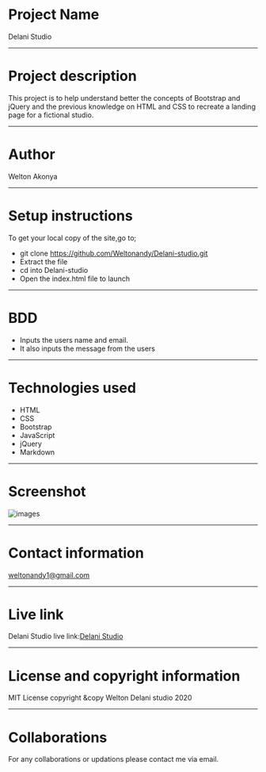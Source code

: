 # Project Name
Delani Studio

***

# Project description
This project is to help understand better the concepts of  Bootstrap and jQuery
and the previous knowledge on HTML and CSS to recreate a landing page for a
fictional studio.

***

# Author
Welton Akonya

***

# Setup instructions
To get your local copy of the site,go to;
* git clone https://github.com/Weltonandy/Delani-studio.git
* Extract the file
* cd into Delani-studio
* Open the index.html file to launch

***

# BDD
* Inputs the users name and email.
* It also inputs the message from the users

***

# Technologies used
* HTML
* CSS
* Bootstrap
* JavaScript
* jQuery
* Markdown

***


# Screenshot
![images](logo/logo.png)

***


# Contact information
weltonandy1@gmail.com

***

# Live link
Delani Studio live link:[Delani Studio](https://weltonandy.github.io/Delani-studio/)

***


# License and copyright information
MIT License copyright &copy Welton Delani studio 2020

***
# Collaborations
For any collaborations or updations please contact me via email.
